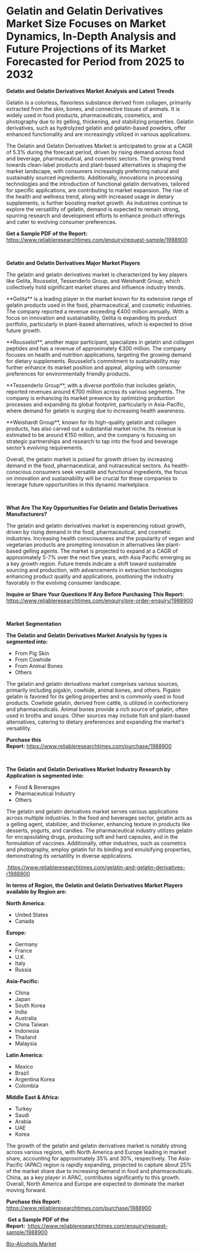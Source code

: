 <p><h1>Gelatin and Gelatin Derivatives Market Size Focuses on Market Dynamics, In-Depth Analysis and Future Projections of its Market Forecasted for Period from 2025 to 2032</h1></p><p><strong>Gelatin and Gelatin Derivatives Market Analysis and Latest Trends</strong></p>
<p><p>Gelatin is a colorless, flavorless substance derived from collagen, primarily extracted from the skin, bones, and connective tissues of animals. It is widely used in food products, pharmaceuticals, cosmetics, and photography due to its gelling, thickening, and stabilizing properties. Gelatin derivatives, such as hydrolyzed gelatin and gelatin-based powders, offer enhanced functionality and are increasingly utilized in various applications.</p><p>The Gelatin and Gelatin Derivatives Market is anticipated to grow at a CAGR of 5.3% during the forecast period, driven by rising demand across food and beverage, pharmaceutical, and cosmetic sectors. The growing trend towards clean-label products and plant-based alternatives is shaping the market landscape, with consumers increasingly preferring natural and sustainably sourced ingredients. Additionally, innovations in processing technologies and the introduction of functional gelatin derivatives, tailored for specific applications, are contributing to market expansion. The rise of the health and wellness trend, along with increased usage in dietary supplements, is further boosting market growth. As industries continue to explore the versatility of gelatin, demand is expected to remain strong, spurring research and development efforts to enhance product offerings and cater to evolving consumer preferences.</p></p>
<p><strong>Get a Sample PDF of the Report:&nbsp;</strong> <a href="https://www.reliableresearchtimes.com/enquiry/request-sample/1988900?utm_campaign=2989&utm_medium=2&utm_source=Github&utm_content=ia&utm_term=03042025&utm_id=gelatin-and-gelatin-derivatives">https://www.reliableresearchtimes.com/enquiry/request-sample/1988900</a></p>
<p>&nbsp;</p>
<p><strong>Gelatin and Gelatin Derivatives Major Market Players</strong></p>
<p><p>The gelatin and gelatin derivatives market is characterized by key players like Gelita, Rousselot, Tessenderlo Group, and Weishardt Group, which collectively hold significant market shares and influence industry trends.</p><p>**Gelita** is a leading player in the market known for its extensive range of gelatin products used in the food, pharmaceutical, and cosmetic industries. The company reported a revenue exceeding €400 million annually. With a focus on innovation and sustainability, Gelita is expanding its product portfolio, particularly in plant-based alternatives, which is expected to drive future growth.</p><p>**Rousselot**, another major participant, specializes in gelatin and collagen peptides and has a revenue of approximately €300 million. The company focuses on health and nutrition applications, targeting the growing demand for dietary supplements. Rousselot’s commitment to sustainability may further enhance its market position and appeal, aligning with consumer preferences for environmentally friendly products.</p><p>**Tessenderlo Group**, with a diverse portfolio that includes gelatin, reported revenues around €700 million across its various segments. The company is enhancing its market presence by optimizing production processes and expanding its global footprint, particularly in Asia-Pacific, where demand for gelatin is surging due to increasing health awareness.</p><p>**Weishardt Group**, known for its high-quality gelatin and collagen products, has also carved out a substantial market niche. Its revenue is estimated to be around €150 million, and the company is focusing on strategic partnerships and research to tap into the food and beverage sector’s evolving requirements.</p><p>Overall, the gelatin market is poised for growth driven by increasing demand in the food, pharmaceutical, and nutraceutical sectors. As health-conscious consumers seek versatile and functional ingredients, the focus on innovation and sustainability will be crucial for these companies to leverage future opportunities in this dynamic marketplace.</p></p>
<p>&nbsp;</p>
<p><strong>What Are The Key Opportunities For Gelatin and Gelatin Derivatives Manufacturers?</strong></p>
<p><p>The gelatin and gelatin derivatives market is experiencing robust growth, driven by rising demand in the food, pharmaceutical, and cosmetic industries. Increasing health consciousness and the popularity of vegan and vegetarian products are prompting innovation in alternatives like plant-based gelling agents. The market is projected to expand at a CAGR of approximately 5-7% over the next five years, with Asia Pacific emerging as a key growth region. Future trends indicate a shift toward sustainable sourcing and production, with advancements in extraction technologies enhancing product quality and applications, positioning the industry favorably in the evolving consumer landscape.</p></p>
<p><strong>Inquire or Share Your Questions If Any Before Purchasing This Report:</strong> <a href="https://www.reliableresearchtimes.com/enquiry/pre-order-enquiry/1988900?utm_campaign=2989&utm_medium=2&utm_source=Github&utm_content=ia&utm_term=03042025&utm_id=gelatin-and-gelatin-derivatives">https://www.reliableresearchtimes.com/enquiry/pre-order-enquiry/1988900</a></p>
<p>&nbsp;</p>
<p><strong>Market Segmentation</strong></p>
<p><strong>The Gelatin and Gelatin Derivatives Market Analysis by types is segmented into:</strong></p>
<p><ul><li>From Pig Skin</li><li>From Cowhide</li><li>From Animal Bones</li><li>Others</li></ul></p>
<p><p>The gelatin and gelatin derivatives market comprises various sources, primarily including pigskin, cowhide, animal bones, and others. Pigskin gelatin is favored for its gelling properties and is commonly used in food products. Cowhide gelatin, derived from cattle, is utilized in confectionery and pharmaceuticals. Animal bones provide a rich source of gelatin, often used in broths and soups. Other sources may include fish and plant-based alternatives, catering to dietary preferences and expanding the market's versatility.</p></p>
<p><strong>Purchase this Report:&nbsp;</strong><a href="https://www.reliableresearchtimes.com/purchase/1988900?utm_campaign=2989&utm_medium=2&utm_source=Github&utm_content=ia&utm_term=03042025&utm_id=gelatin-and-gelatin-derivatives">https://www.reliableresearchtimes.com/purchase/1988900</a></p>
<p>&nbsp;</p>
<p><strong>The Gelatin and Gelatin Derivatives Market Industry Research by Application is segmented into:</strong></p>
<p><ul><li>Food & Beverages</li><li>Pharmaceutical Industry</li><li>Others</li></ul></p>
<p><p>The gelatin and gelatin derivatives market serves various applications across multiple industries. In the food and beverages sector, gelatin acts as a gelling agent, stabilizer, and thickener, enhancing texture in products like desserts, yogurts, and candies. The pharmaceutical industry utilizes gelatin for encapsulating drugs, producing soft and hard capsules, and in the formulation of vaccines. Additionally, other industries, such as cosmetics and photography, employ gelatin for its binding and emulsifying properties, demonstrating its versatility in diverse applications.</p></p>
<p><a href="https://www.reliableresearchtimes.com/gelatin-and-gelatin-derivatives-r1988900?utm_campaign=2989&utm_medium=2&utm_source=Github&utm_content=ia&utm_term=03042025&utm_id=gelatin-and-gelatin-derivatives">&nbsp;https://www.reliableresearchtimes.com/gelatin-and-gelatin-derivatives-r1988900</a></p>
<p><strong>In terms of Region, the Gelatin and Gelatin Derivatives Market Players available by Region are:</strong></p>
<p>
    <p> <strong> North America: </strong>
        <ul>
            <li>United States</li>
            <li>Canada</li>
        </ul>
        </p> 
    <p> <strong> Europe: </strong>
        <ul>
            <li>Germany</li>
            <li>France</li>
            <li>U.K.</li>
            <li>Italy</li>
            <li>Russia</li>
        </ul>
        </p> 
    <p> <strong> Asia-Pacific: </strong>
        <ul>
            <li>China</li>
            <li>Japan</li>
            <li>South Korea</li>
            <li>India</li>
            <li>Australia</li>
            <li>China Taiwan</li>
            <li>Indonesia</li>
            <li>Thailand</li>
            <li>Malaysia</li>
        </ul>
        </p> 
    <p> <strong> Latin America: </strong>
        <ul>
            <li>Mexico</li>
            <li>Brazil</li>
            <li>Argentina Korea</li>
            <li>Colombia</li>
        </ul>
        </p> 
    <p> <strong> Middle East & Africa: </strong>
        <ul>
            <li>Turkey</li>
            <li>Saudi</li>
            <li>Arabia</li>
            <li>UAE</li>
            <li>Korea</li>
        </ul>
    </p>
    </p>
<p><p>The growth of the gelatin and gelatin derivatives market is notably strong across various regions, with North America and Europe leading in market share, accounting for approximately 35% and 30%, respectively. The Asia-Pacific (APAC) region is rapidly expanding, projected to capture about 25% of the market share due to increasing demand in food and pharmaceuticals. China, as a key player in APAC, contributes significantly to this growth. Overall, North America and Europe are expected to dominate the market moving forward.</p></p>
<p><strong>Purchase this Report: </strong><a href="https://www.reliableresearchtimes.com/purchase/1988900?utm_campaign=2989&utm_medium=2&utm_source=Github&utm_content=ia&utm_term=03042025&utm_id=gelatin-and-gelatin-derivatives">https://www.reliableresearchtimes.com/purchase/1988900</a></p>
<p>&nbsp;<strong>Get a Sample PDF of the Report:&nbsp;&nbsp;</strong><a href="https://www.reliableresearchtimes.com/enquiry/request-sample/1988900?utm_campaign=2989&utm_medium=2&utm_source=Github&utm_content=ia&utm_term=03042025&utm_id=gelatin-and-gelatin-derivatives">https://www.reliableresearchtimes.com/enquiry/request-sample/1988900</a></p>
<p><strong></strong></p>
<p><p><a href="https://github.com/beroxiluwaya/Market-Research-Report-List-1/blob/main/bio-alcohols-market.md?utm_campaign=2989&utm_medium=2&utm_source=Github&utm_content=ia&utm_term=03042025&utm_id=gelatin-and-gelatin-derivatives">Bio-Alcohols Market</a></p></p>